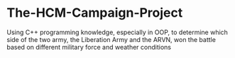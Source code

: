 # The-HCM-Campaign-Project
Using C++ programming knowledge, especially in OOP, to determine which side of the two army, the Liberation Army and the ARVN, won the battle based on different military force and weather conditions
